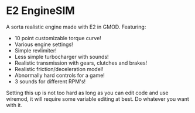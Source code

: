 # E2 EngineSIM
A sorta realistic engine made with E2 in GMOD.
Featuring:
* 10 point customizable torque curve!
* Various engine settings!
* Simple revlimiter!
* Less simple turbocharger with sounds!
* Realistic transmission with gears, clutches and brakes!
* Realistic friction/deceleration model!
* Abnormally hard controls for a game!
* 3 sounds for different RPM's!

Setting this up is not too hard as long as you can edit code and use wiremod, it will require some variable editing at best. Do whatever you want with it.
 
